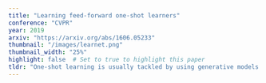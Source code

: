 ```yaml
---
title: "Learning feed-forward one-shot learners"
conference: "CVPR"
year: 2019
arxiv: "https://arxiv.org/abs/1606.05233"
thumbnail: "/images/learnet.png"
thumbnail_width: "25%"
highlight: false  # Set to true to highlight this paper
tldr: "One-shot learning is usually tackled by using generative models or discriminative embeddings. Discriminative methods based on deep learning, which are very effective in other learning scenarios, are ill-suited for one-shot learning as they need large amounts of training data. In this paper, we propose a method to learn the parameters of a deep model in one shot. We construct the learner as a second deep network, called a learnet, which predicts the parameters of a pupil network from a single exemplar. In this manner we obtain an efficient feed-forward one-shot learner, trained end-to-end by minimizing a one-shot classification objective in a learning to learn formulation. In order to make the construction feasible, we propose a number of factorizations of the parameters of the pupil network. We demonstrate encouraging results by learning characters from single exemplars in Omniglot, and by tracking visual objects from a single initial exemplar in the Visual Object Tracking benchmark."
---
```

